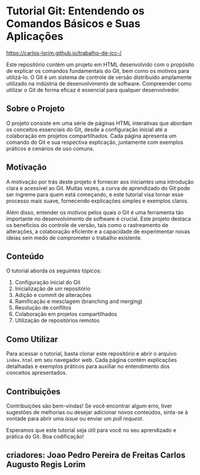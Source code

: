 # Tutorial Git: Entendendo os Comandos Básicos e Suas Aplicações

https://carlos-lorim.github.io/trabalho-de-icc-/

Este repositório contém um projeto em HTML desenvolvido com o propósito de explicar os comandos fundamentais do Git, bem como os motivos para utilizá-lo. O Git é um sistema de controle de versão distribuído amplamente utilizado na indústria de desenvolvimento de software. Compreender como utilizar o Git de forma eficaz é essencial para qualquer desenvolvedor.

## Sobre o Projeto

O projeto consiste em uma série de páginas HTML interativas que abordam os conceitos essenciais do Git, desde a configuração inicial até a colaboração em projetos compartilhados. Cada página apresenta um comando do Git e sua respectiva explicação, juntamente com exemplos práticos e cenários de uso comuns.

## Motivação

A motivação por trás deste projeto é fornecer aos iniciantes uma introdução clara e acessível ao Git. Muitas vezes, a curva de aprendizado do Git pode ser íngreme para quem está começando, e este tutorial visa tornar esse processo mais suave, fornecendo explicações simples e exemplos claros.

Além disso, entender os motivos pelos quais o Git é uma ferramenta tão importante no desenvolvimento de software é crucial. Este projeto destaca os benefícios do controle de versão, tais como o rastreamento de alterações, a colaboração eficiente e a capacidade de experimentar novas ideias sem medo de comprometer o trabalho existente.

## Conteúdo

O tutorial aborda os seguintes tópicos:

1. Configuração inicial do Git
2. Inicialização de um repositório
3. Adição e commit de alterações
4. Ramificação e mesclagem (branching and merging)
5. Resolução de conflitos
6. Colaboração em projetos compartilhados
7. Utilização de repositórios remotos

## Como Utilizar

Para acessar o tutorial, basta clonar este repositório e abrir o arquivo `index.html` em seu navegador web. Cada página contém explicações detalhadas e exemplos práticos para auxiliar no entendimento dos conceitos apresentados.

## Contribuições

Contribuições são bem-vindas! Se você encontrar algum erro, tiver sugestões de melhorias ou desejar adicionar novos conteúdos, sinta-se à vontade para abrir uma *issue* ou enviar um *pull request*.

Esperamos que este tutorial seja útil para você no seu aprendizado e prática do Git. Boa codificação!

criadores: 
Joao Pedro Pereira de Freitas 
Carlos Augusto Regis Lorim 
---

